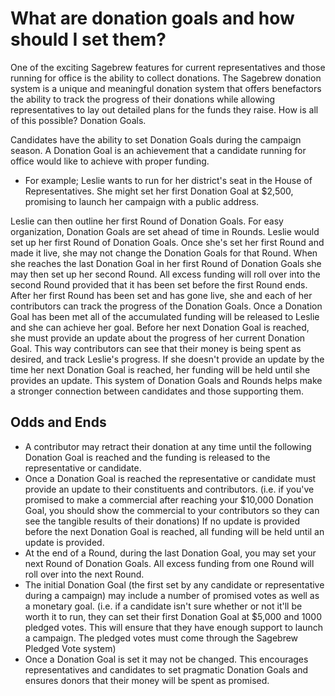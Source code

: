 # What are donation goals and how should I set them? #
One of the exciting Sagebrew features for current representatives and those 
running for office is the ability to collect donations. The Sagebrew donation 
system is a unique and meaningful donation system that offers benefactors the 
ability to track the progress of their donations while allowing representatives 
to lay out detailed plans for the funds they raise. How is all of this 
possible? Donation Goals. 

Candidates have the ability to set Donation Goals during the campaign season. 
A Donation Goal is an achievement that a candidate running for office would 
like to achieve with proper funding.
- For example; Leslie wants to run for her district's seat in the House of 
  Representatives. She might set her first Donation Goal at $2,500, 
  promising to launch her campaign with a public address. 

Leslie can then outline her first Round of Donation Goals. For easy 
organization, Donation Goals are set ahead of time in Rounds. 
Leslie would set up her first Round of Donation Goals. Once she's set her 
first Round and made it live, she may not change the Donation Goals for that 
Round. When she reaches the last Donation Goal in her first Round of Donation 
Goals she may then set up her second Round. All excess funding will roll over 
into the second Round provided that it has been set before the first Round ends. 
After her first Round has been set and has gone live, she and each of her 
contributors can track the progress of the Donation Goals. Once a Donation 
Goal has been met all of the accumulated funding will be released to Leslie 
and she can achieve her goal. Before her next Donation Goal is reached, she 
must provide an update about the progress of her current Donation Goal. This 
way contributors can see that their money is being spent as desired, and track 
Leslie's progress. If she doesn't provide an update by the time her next 
Donation Goal is reached, her funding will be held until she provides an update. 
This system of Donation Goals and Rounds helps make a stronger connection 
between candidates and those supporting them. 

## Odds and Ends ##
- A contributor may retract their donation at any time until the following 
  Donation Goal is reached and the funding is released to the representative or 
  candidate. 
- Once a Donation Goal is reached the representative or candidate must provide 
  an update to their constituents and contributors. (i.e. if you've promised to 
  make a commercial after reaching your $10,000 Donation Goal, you should show 
  the commercial to your contributors so they can see the tangible results of 
  their donations) If no update is provided before the next Donation Goal is 
  reached, all funding will be held until an update is provided. 
- At the end of a Round, during the last Donation Goal, you may set your next 
  Round of Donation Goals. All excess funding from one Round will roll 
  over into the next Round. 
- The initial Donation Goal (the first set by any candidate or representative 
  during a campaign) may include a number of promised votes as well as a 
  monetary goal. (i.e. if a candidate isn't sure whether or not it'll be 
  worth it to run, they can set their first Donation Goal at $5,000 and 
  1000 pledged votes. This will ensure that they have enough support to 
  launch a campaign. The pledged votes must come through the Sagebrew 
  Pledged Vote system)
- Once a Donation Goal is set it may not be changed. This encourages 
  representatives and candidates to set pragmatic Donation Goals and ensures 
  donors that their money will be spent as promised. 

